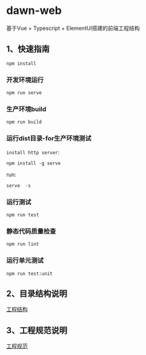 # dawn-web
基于Vue + Typescript + ElementUI搭建的前端工程结构

## 1、快速指南
```
npm install
```

### 开发环境运行
```
npm run serve
```

### 生产环境build
```
npm run build
```

### 运行dist目录-for生产环境测试
`install http server`:
```
npm install -g serve
```
run:
```
serve  -s
```

### 运行测试
```
npm run test
```

### 静态代码质量检查
```
npm run lint
```

### 运行单元测试
```
npm run test:unit
```

## 2、目录结构说明


[工程结构](./doc/工程结构.md)

## 3、工程规范说明

[工程规范](./doc/工程规范建议.md)
